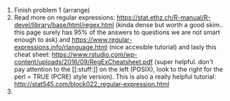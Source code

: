 1. Finish problem 1 (arrange)
2. Read more on regular expressions: https://stat.ethz.ch/R-manual/R-devel/library/base/html/regex.html (kinda dense but worth a good skim.. this page surely has 95% of the answers to questions we are not smart enough to ask) and https://www.regular-expressions.info/rlanguage.html (nice accesible tutorial) and lasly this cheat sheet: https://www.rstudio.com/wp-content/uploads/2016/09/RegExCheatsheet.pdf (super helpful. don't pay attention to the [[:stuff:]] on the left (POSIX), look to the right for the perl = TRUE (PCRE) style version). This is also a really helpful tutorial: http://stat545.com/block022_regular-expression.html
3. 
